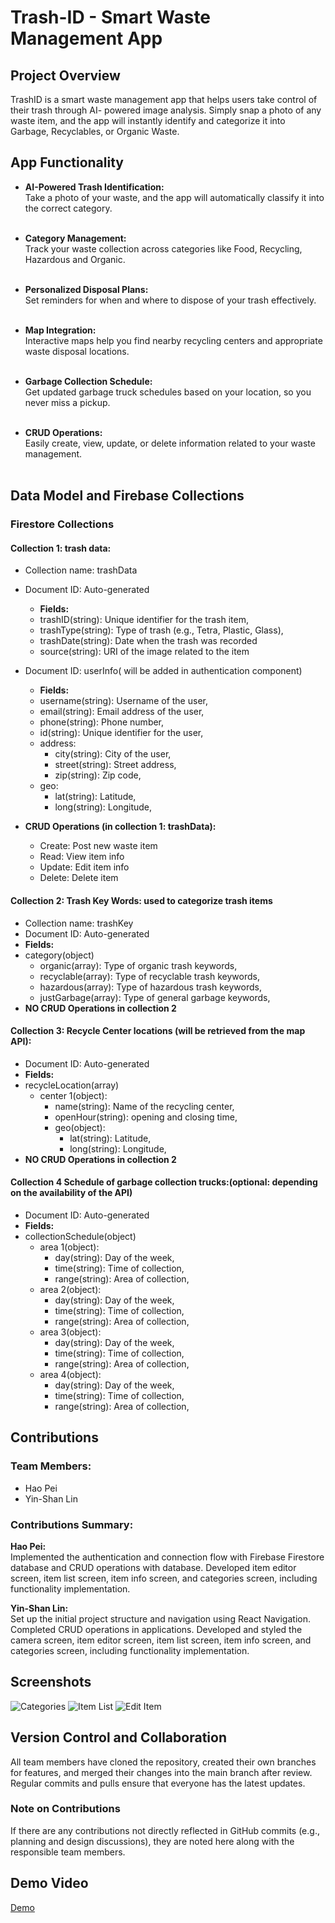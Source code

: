 # Trash-ID - Smart Waste Management App


## Project Overview
TrashID is a smart waste management app that helps users take control of their trash through AI- powered image analysis. Simply snap a photo of any waste item, and the app will instantly identify and categorize it into Garbage, Recyclables, or Organic Waste.

## App Functionality
- **AI-Powered Trash Identification:**<br>
Take a photo of your waste, and the app will automatically classify it into the correct category.<br><br>

- **Category Management:**<br>
Track your waste collection across categories like Food, Recycling, Hazardous and Organic.<br><br>

- **Personalized Disposal Plans:**<br>
Set reminders for when and where to dispose of your trash effectively.<br><br>

- **Map Integration:**<br>
Interactive maps help you find nearby recycling centers and appropriate waste disposal locations.<br><br>

- **Garbage Collection Schedule:**<br>
Get updated garbage truck schedules based on your location, so you never miss a pickup.<br><br>

- **CRUD Operations:**<br>
Easily create, view, update, or delete information related to your waste management.<br><br>


## Data Model and Firebase Collections

### Firestore Collections

#### Collection 1: trash data:
- Collection name: trashData <br>
- Document ID: Auto-generated
    - **Fields:**<br>
    - trashID(string): Unique identifier for the trash item,<br>
    - trashType(string): Type of trash (e.g., Tetra, Plastic, Glass),<br>
    - trashDate(string): Date when the trash was recorded<br>
    - source(string): URI of the image related to the item<br>
- Document ID: userInfo( will be added in authentication component)<br>
    - **Fields:**<br>
    - username(string): Username of the user,<br>
    - email(string): Email address of the user,<br>
    - phone(string): Phone number,<br>
    - id(string): Unique identifier for the user,<br>
    - address:<br>
        - city(string): City of the user,<br>
        - street(string): Street address,<br>
        - zip(string): Zip code,<br>
    - geo:<br>
        - lat(string): Latitude,<br>
        - long(string): Longitude,<br>

- **CRUD Operations (in collection 1: trashData):**<br>
    - Create: Post new waste item<br>
    - Read: View item info<br>
    - Update: Edit item info<br>
    - Delete: Delete item<br>


#### Collection 2: Trash Key Words: used to categorize trash items
- Collection name: trashKey <br>
- Document ID: Auto-generated
- **Fields:**
- category(object)<br>
    - organic(array): Type of organic trash keywords,<br>
    - recyclable(array): Type of recyclable trash keywords,<br>
    - hazardous(array): Type of hazardous trash keywords,<br>
    - justGarbage(array): Type of general garbage keywords,<br>
- **NO CRUD Operations in collection 2**

#### Collection 3: Recycle Center locations (will be retrieved from the map API):
- Document ID: Auto-generated
- **Fields:**
- recycleLocation(array)<br>
    - center 1(object):<br>
        - name(string): Name of the recycling center,<br>
        - openHour(string): opening and closing time,<br>
        - geo(object):<br>
            - lat(string): Latitude,<br>
            - long(string): Longitude,<br>
- **NO CRUD Operations in collection 2**


#### Collection 4 Schedule of garbage collection trucks:(optional: depending on the availability of the API)
- Document ID: Auto-generated
- **Fields:**
- collectionSchedule(object)<br>
    - area 1(object):<br>
        - day(string): Day of the week,<br>
        - time(string): Time of collection,<br>
        - range(string): Area of collection,<br>
    - area 2(object):<br>
        - day(string): Day of the week,<br>
        - time(string): Time of collection,<br>
        - range(string): Area of collection,<br>
    - area 3(object):<br>
        - day(string): Day of the week,<br>
        - time(string): Time of collection,<br>
        - range(string): Area of collection,<br>
    - area 4(object):<br>
        - day(string): Day of the week,<br>
        - time(string): Time of collection,<br>
        - range(string): Area of collection,<br>



## Contributions

### Team Members:

- Hao Pei
- Yin-Shan Lin

### Contributions Summary:

**Hao Pei:**<br>
Implemented the authentication and connection flow with Firebase Firestore database and CRUD operations with database. Developed item editor screen, item list screen, item info screen, and categories screen, including functionality implementation.

**Yin-Shan Lin:**<br>
Set up the initial project structure and navigation using React Navigation. Completed CRUD operations in applications. Developed and styled the camera screen, item editor screen, item list screen, item info screen, and categories screen, including functionality implementation.


## Screenshots
![Categories](assets/Categories.png)
![Item List](assets/ItemList.png)
![Edit Item](assets/EditItem.png)


## Version Control and Collaboration
All team members have cloned the repository, created their own branches for features, and merged their changes into the main branch after review. Regular commits and pulls ensure that everyone has the latest updates.

### Note on Contributions
If there are any contributions not directly reflected in GitHub commits (e.g., planning and design discussions), they are noted here along with the responsible team members.

## Demo Video
[Demo](https://www.youtube.com/)